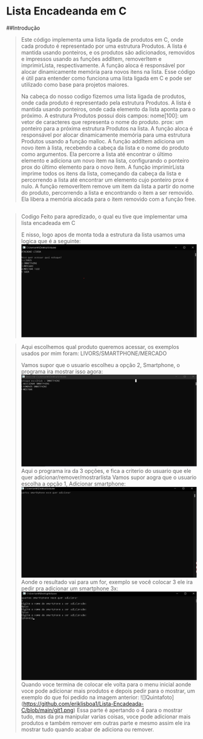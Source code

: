 # Lista Encadeanda em C 

 ##Introdução

> Este código implementa uma lista ligada de produtos em C, onde cada produto é representado por uma estrutura Produtos. A lista é mantida usando ponteiros, e os produtos são adicionados, removidos e impressos usando as funções addItem, removerItem e imprimirLista, respectivamente. A função aloca é responsável por alocar dinamicamente memória para novos itens na lista. Esse código é útil para entender como funciona uma lista ligada em C e pode ser utilizado como base para projetos maiores.
>
>Na cabeça do nosso codigo fizemos uma lista ligada de produtos, onde cada produto é representado pela estrutura Produtos. A lista é mantida usando ponteiros, onde cada elemento da lista aponta para o próximo.
A estrutura Produtos possui dois campos:
nome[100]: um vetor de caracteres que representa o nome do produto.
prox: um ponteiro para a próxima estrutura Produtos na lista.
A função aloca é responsável por alocar dinamicamente memória para uma estrutura Produtos usando a função malloc.
A função addItem adiciona um novo item à lista, recebendo a cabeça da lista e o nome do produto como argumentos. Ela percorre a lista até encontrar o último elemento e adiciona um novo item na lista, configurando o ponteiro prox do último elemento para o novo item.
A função imprimirLista imprime todos os itens da lista, começando da cabeça da lista e percorrendo a lista até encontrar um elemento cujo ponteiro prox é nulo.
A função removerItem remove um item da lista a partir do nome do produto, percorrendo a lista e encontrando o item a ser removido. Ela libera a memória alocada para o item removido com a função free.



##
>Codigo Feito para apredizado, o qual eu tive que implementar uma lista encadeada em C
>
>E nisso, logo apos de monta toda a estrutura da lista usamos uma logica que é a seguinte:
![Primeiraparte](https://github.com/eriklisboa1/Lista-Encadeada-C/blob/main/github.png)

>Aqui escolhemos qual produto queremos acessar, os exemplos usados por mim foram: LIVORS/SMARTPHONE/MERCADO
>
>Vamos supor que o usuario escolheu a opção 2, Smartphone, o programa ira mostrar isso agora:
![Segundaparte](https://github.com/eriklisboa1/Lista-Encadeada-C/blob/main/github1.png)
>Aqui o programa ira da 3 opções, e fica a criterio do usuario que ele quer adicionar/remover/mostrarlista
>Vamos supor aogra que o usuario escolha a opção 1, Adicionar smartphone:
![Terceiraparte](https://github.com/eriklisboa1/Lista-Encadeada-C/blob/main/github2.png)
>Aonde o resultado vai para um for, exemplo se você colocar 3 ele ira pedir pra adicionar um smartphone 3x:
![Quartafoto](https://github.com/eriklisboa1/Lista-Encadeada-C/blob/main/github3.png)
>Quando voce termina de colocar ele volta para o menu inicial aonde voce pode adicionar mais produtos e depois pedir para o mostrar, um exemplo do que foi pedido na imagem anterior:
![]Quintafoto](https://github.com/eriklisboa1/Lista-Encadeada-C/blob/main/git1.png)
>Essa parte é apertando o 4 para o mostrar tudo, mas da pra manipular varias coisas, voce pode adicionar mais produtos e também remover em outras parte e mesmo assim ele ira mostrar tudo quando acabar de adiciona ou remover. 
